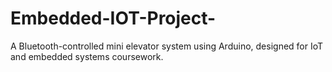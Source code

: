 # Embedded-IOT-Project-
A Bluetooth-controlled mini elevator system using Arduino, designed for IoT and embedded systems coursework.
